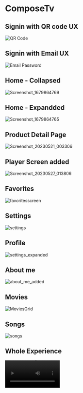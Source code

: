 # ComposeTv

## Signin with QR code UX 
![QR Code](https://user-images.githubusercontent.com/21205138/211226659-249d191c-d930-4dd7-8aa2-e9a0056539c8.png)

## Signin with Email UX
![Email Password](https://user-images.githubusercontent.com/21205138/211226691-c74f286f-52bc-4b56-a4bc-928be7660aa4.png)

## Home - Collapsed 
![Screenshot_1679864769](https://user-images.githubusercontent.com/21205138/227805696-bef7d6d9-b275-43cd-891d-d42eb687fdac.png)

## Home - Expandded
![Screenshot_1679864765](https://user-images.githubusercontent.com/21205138/227805700-c5fc5909-3fb9-4fc2-a348-382a792d15c9.png)

## Product Detail Page
![Screenshot_20230521_003306](https://github.com/UmairKhalid786/ComposeTv/assets/21205138/338a7972-a9dd-4a6e-9807-a2ea474df44d)

## Player Screen added
 ![Screenshot_20230527_013806](https://github.com/UmairKhalid786/ComposeTv/assets/21205138/14438091-46c6-4d67-a338-b6acd05ad222)

## Favorites
![favoritesscreen](https://user-images.githubusercontent.com/21205138/228040345-387ba9be-0792-4e8e-810d-e5ad9b63dcde.png)
 
## Settings
![settings](https://user-images.githubusercontent.com/21205138/231318386-a34b7edc-d15e-4755-bc9a-9b893d462db8.png)

## Profile
![settings_expanded](https://user-images.githubusercontent.com/21205138/231318567-5bf956dd-b5d7-4daf-9329-86504cf89516.png)

## About me
![about_me_added](https://user-images.githubusercontent.com/21205138/231318869-2a76f19b-0179-44d4-9207-945b9037b95e.png)
 
## Movies 
![MoviesGrid](https://user-images.githubusercontent.com/21205138/228040389-25c4f8c1-b600-411c-9d35-00fb18de8e3e.png)

## Songs
![songs](https://user-images.githubusercontent.com/21205138/232351274-d5c47060-d876-4d11-b993-d66184be44fe.png)

## Whole Experience
<video src='https://user-images.githubusercontent.com/21205138/227805240-fe0576b8-bdbe-40c9-a623-5a47ce8b420d.mp4' width=180/>

## APIs
KMM
